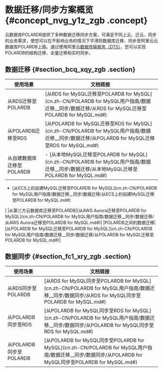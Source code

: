 # 数据迁移/同步方案概览 {#concept_nvg_y1z_zgb .concept}

云数据库POLARDB提供了多种数据迁移同步方案，可满足不同上云、迁云、同步的业务需求，使您可以在不影响业务的情况下平滑将数据库迁移、同步至阿里云云数据库POLARDB上面。通过使用阿里云[数据传输服务（DTS）](https://help.aliyun.com/document_detail/26592.html)，您可以实现POLARDB的结构迁移、全量迁移和实时同步。

## 数据迁移 {#section_bcq_xqy_zgb .section}

|使用场景|文档链接|
|----|----|
|从RDS迁移至POLARDB|[从RDS for MySQL迁移至POLARDB for MySQL](cn.zh-CN/POLARDB for MySQL用户指南/数据迁移__同步/数据迁移/从RDS for MySQL迁移至POLARDB for MySQL.md#)|
|从POLARDB迁移至RDS|[从POLARDB for MySQL迁移至RDS for MySQL](cn.zh-CN/POLARDB for MySQL用户指南/数据迁移__同步/数据迁移/从POLARDB for MySQL迁移至RDS for MySQL.md#)|
|从自建数据库迁移至POLARDB| -   [从本地MySQL迁移至POLARDB for MySQL](cn.zh-CN/POLARDB for MySQL用户指南/数据迁移__同步/数据迁移/从本地MySQL迁移至POLARDB for MySQL.md#)
-   [从ECS上的自建MySQL迁移至POLARDB for MySQL](cn.zh-CN/POLARDB for MySQL用户指南/数据迁移__同步/数据迁移/从ECS上的自建MySQL迁移至POLARDB for MySQL.md#)

 |
|从第三方云数据库迁移至POLARDB|[从AWS Aurora迁移至POLARDB for MySQL](cn.zh-CN/POLARDB for MySQL用户指南/数据迁移__同步/数据迁移/从AWS Aurora迁移至POLARDB for MySQL.md#)|
|POLARDB之间的数据迁移|[从POLARDB for MySQL迁移至POLARDB for MySQL](cn.zh-CN/POLARDB for MySQL用户指南/数据迁移__同步/数据迁移/从POLARDB for MySQL迁移至POLARDB for MySQL.md#)|

## 数据同步 {#section_fc1_xry_zgb .section}

|使用场景|文档链接|
|----|----|
|从RDS同步至POLARDB|[从RDS for MySQL同步至POLARDB for MySQL](cn.zh-CN/POLARDB for MySQL用户指南/数据迁移__同步/数据同步/从RDS for MySQL同步至POLARDB for MySQL.md#)|
|从POLARDB同步至RDS|[从POLARDB for MySQL同步至RDS for MySQL](cn.zh-CN/POLARDB for MySQL用户指南/数据迁移__同步/数据同步/从POLARDB for MySQL同步至RDS for MySQL.md#)|
|从POLARDB同步至POLARDB|[从POLARDB for MySQL同步至POLARDB for MySQL](cn.zh-CN/POLARDB for MySQL用户指南/数据迁移__同步/数据同步/从POLARDB for MySQL同步至POLARDB for MySQL.md#)|

